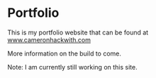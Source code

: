# Portfolio

This is my portfolio website that can be found at www.cameronhackwith.com

More information on the build to come.

Note: I am currently still working on this site.
